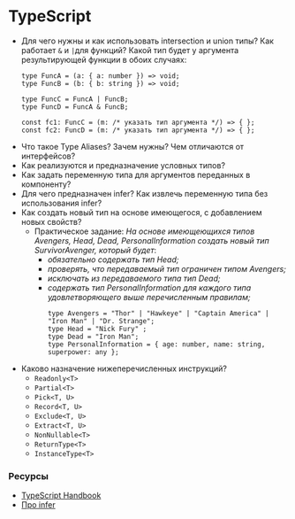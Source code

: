 # TypeScript

* Для чего нужны и как использовать intersection и union типы? Как работает `&` и `|`для функций? Какой тип будет у аргумента результирующей функции в обоих случаях:
  ```
  type FuncA = (a: { a: number }) => void;
  type FuncB = (b: { b: string }) => void;

  type FuncC = FuncA | FuncB;
  type FuncD = FuncA & FuncB;

  const fc1: FuncC = (m: /* указать тип аргумента */) => { };
  const fc2: FuncD = (m: /* указать тип аргумента */) => { };
  ```
* Что такое Type Aliases? Зачем нужны? Чем отличаются от интерфейсов?
* Как реализуются и предназначение условных типов?
* Как задать переменную типа для аргументов переданных в компоненту?
* Для чего предназначен infer? Как извлечь переменную типа без использования infer?
* Как создать новый тип на основе имеющегося, с добавлением новых свойств? 
  * Практическое задание: _На основе имеющеющихся типов Avengers, Head, Dead, PersonalInformation создать новый тип SurvivorAvenger, который будет_:
    * _обязательно содержать тип Head;_
    * _проверять, что передаваемый тип ограничен типом Avengers;_
    * _исключать из передаваемого типа тип Dead;_
    * _содержать тип PersonalInformation для каждого типа удовлетворяющего выше перечисленным правилам;_
      ```
      type Avengers = "Thor" | "Hawkeye" | "Captain America" | "Iron Man" | "Dr. Strange";
      type Head = "Nick Fury" ;
      type Dead = "Iron Man";
      type PersonalInformation = { age: number, name: string, superpower: any };
      ```
* Каково назначение нижеперечисленных инструкций?
  * `Readonly<T>`
  * `Partial<T>`
  * `Pick<T, U>`
  * `Record<T, U>`
  * `Exclude<T, U>`
  * `Extract<T, U>`
  * `NonNullable<T>`
  * `ReturnType<T>`
  * `InstanceType<T>`

### Ресурсы
* [TypeScript Handbook](https://www.typescriptlang.org/docs/handbook/advanced-types.html)
* [Про infer](https://dev.to/miracleblue/how-2-typescript-serious-business-with-typescripts-infer-keyword-40i5)